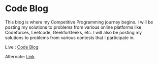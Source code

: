 # Code Blog

This blog is where my Competitive Programming journey begins. I will be posting my solutions to problems from various online platforms like Codeforces, Leetcode, GeekforGeeks, etc. I will also be posting my solutions to problems from various contests that I participate in.

Live : [Code Blog](https://codesblog.netlify.app/)

Alternate: [Link](https://code-blogs-dev.vercel.app/)

	